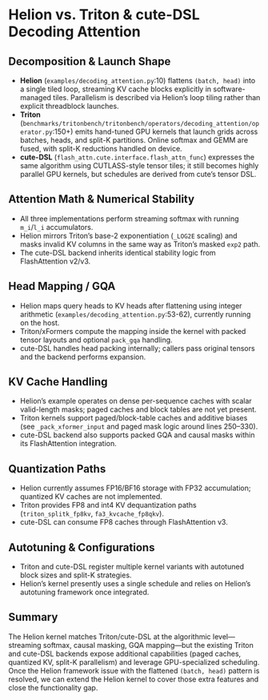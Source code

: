 # Helion vs. Triton & cute-DSL Decoding Attention

## Decomposition & Launch Shape
- **Helion** (`examples/decoding_attention.py`:10) flattens `(batch, head)` into a single tiled loop, streaming KV cache blocks explicitly in software-managed tiles. Parallelism is described via Helion’s loop tiling rather than explicit threadblock launches.
- **Triton** (`benchmarks/tritonbench/tritonbench/operators/decoding_attention/operator.py`:150+) emits hand-tuned GPU kernels that launch grids across batches, heads, and split-K partitions. Online softmax and GEMM are fused, with split-K reductions handled on device.
- **cute-DSL** (`flash_attn.cute.interface.flash_attn_func`) expresses the same algorithm using CUTLASS-style tensor tiles; it still becomes highly parallel GPU kernels, but schedules are derived from cute’s tensor DSL.

## Attention Math & Numerical Stability
- All three implementations perform streaming softmax with running `m_i`/`l_i` accumulators.
- Helion mirrors Triton’s base-2 exponentiation (`_LOG2E` scaling) and masks invalid KV columns in the same way as Triton’s masked `exp2` path.
- The cute-DSL backend inherits identical stability logic from FlashAttention v2/v3.

## Head Mapping / GQA
- Helion maps query heads to KV heads after flattening using integer arithmetic (`examples/decoding_attention.py`:53-62), currently running on the host.
- Triton/xFormers compute the mapping inside the kernel with packed tensor layouts and optional `pack_gqa` handling.
- cute-DSL handles head packing internally; callers pass original tensors and the backend performs expansion.

## KV Cache Handling
- Helion’s example operates on dense per-sequence caches with scalar valid-length masks; paged caches and block tables are not yet present.
- Triton kernels support paged/block-table caches and additive biases (see `_pack_xformer_input` and paged mask logic around lines 250–330).
- cute-DSL backend also supports packed GQA and causal masks within its FlashAttention integration.

## Quantization Paths
- Helion currently assumes FP16/BF16 storage with FP32 accumulation; quantized KV caches are not implemented.
- Triton provides FP8 and int4 KV dequantization paths (`triton_splitk_fp8kv`, `fa3_kvcache_fp8qkv`).
- cute-DSL can consume FP8 caches through FlashAttention v3.

## Autotuning & Configurations
- Triton and cute-DSL register multiple kernel variants with autotuned block sizes and split-K strategies.
- Helion’s kernel presently uses a single schedule and relies on Helion’s autotuning framework once integrated.

## Summary
The Helion kernel matches Triton/cute-DSL at the algorithmic level—streaming softmax, causal masking, GQA mapping—but the existing Triton and cute-DSL backends expose additional capabilities (paged caches, quantized KV, split-K parallelism) and leverage GPU-specialized scheduling. Once the Helion framework issue with the flattened `(batch, head)` pattern is resolved, we can extend the Helion kernel to cover those extra features and close the functionality gap.

